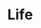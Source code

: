 ---
layout: list
title: Life
slug: life
menu: true
order: 1
description: >
  This is a default <Life> page which is under test.
---